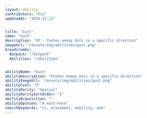 ```yaml
---
layout: ability
contributors: "Pix"
updatedAt: "2020-12-12"


title: "Gust"
name: "Gust"
description: "3P - Pushes enemy bots in a specific direction"
imageUrl: "/assets/img/abilities/gust.png"
breadcrumbs:
  Botpack: "/botpack"
  Abilities: "/abilities"


abilityName: "Gust"
abilityDescription: "Pushes enemy bots in a specific direction"
abilityImageUrl: "/assets/img/abilities/gust.png"
abilityCost: "3"
abilityRarity: "Special"
abilityRaritySortOrder: "2"
abilityAcquisition: ""
abilityOpinion: "A must-have"
searchKeywords: "cc, placement, mobility, aoe"
---
```



